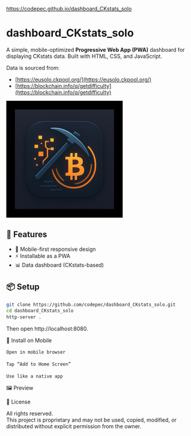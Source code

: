 https://codepec.github.io/dashboard_CKstats_solo



# dashboard_CKstats_solo

A simple, mobile-optimized **Progressive Web App (PWA)** dashboard for displaying CKstats data. Built with HTML, CSS, and JavaScript.

Data is sourced from:  
- [https://eusolo.ckpool.org/](https://eusolo.ckpool.org/)  
- [https://blockchain.info/q/getdifficulty](https://blockchain.info/q/getdifficulty)

![App Icon](./windows11/LargeTile.scale-100.png)

## 🚀 Features

- 📱 Mobile-first responsive design  
- ⚡ Installable as a PWA  
- 📊 Data dashboard (CKstats-based)

## 📦 Setup

```bash
git clone https://github.com/codepec/dashboard_CKstats_solo.git
cd dashboard_CKstats_solo
http-server .

```

Then open http://localhost:8080.

📲 Install on Mobile

    Open in mobile browser

    Tap “Add to Home Screen”

    Use like a native app


🖼️ Preview


📄 License

All rights reserved.  
This project is proprietary and may not be used, copied, modified, or distributed without explicit permission from the owner.
